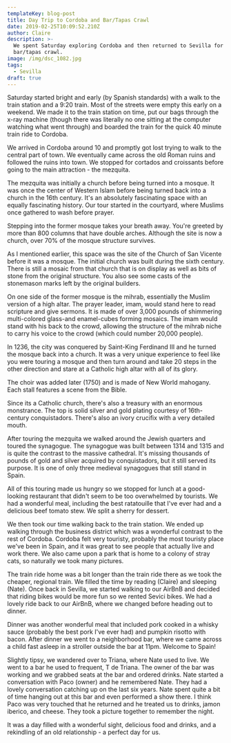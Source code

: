 ```yaml
---
templateKey: blog-post
title: Day Trip to Cordoba and Bar/Tapas Crawl
date: 2019-02-25T10:09:52.210Z
author: Claire
description: >-
  We spent Saturday exploring Cordoba and then returned to Sevilla for a
  bar/tapas crawl.
image: /img/dsc_1082.jpg
tags:
  - Sevilla
draft: true
---
```

Saturday started bright and early (by Spanish standards) with a walk to the train station and a 9:20 train.  Most of the streets were empty this early on a weekend.  We made it to the train station on time, put our bags through the x-ray machine (though there was literally no one sitting at the computer watching what went through) and boarded the train for the quick 40 minute train ride to Cordoba.

We arrived in Cordoba around 10 and promptly got lost trying to walk to the central part of town.  We eventually came across the old Roman ruins and followed the ruins into town.  We stopped for cortados and croissants before going to the main attraction - the mezquita.

The mezquita was initially a church before being turned into a mosque.  It was once the center of Western Islam before being turned back into a church in the 16th century.  It's an absolutely fascinating space with an equally fascinating history.  Our tour started in the courtyard, where Muslims once gathered to wash before prayer.

Stepping into the former mosque takes your breath away.  You're greeted by more than 800 columns that have double arches.  Although the site is now a church, over 70% of the mosque structure survives.

As I mentioned earlier, this space was the site of the Church of San Vicente before it was a mosque.  The initial church was built during the sixth century.  There is still a mosaic from that church that is on display as well as bits of stone from the original structure.  You also see some casts of the stonemason marks left by the original builders.

On one side of the former mosque is the mihrab, essentially the Muslim version of a high altar.  The prayer leader, imam, would stand here to read scripture and give sermons.  It is made of over 3,000 pounds of shimmering multi-colored glass-and enamel-cubes forming mosaics.  The imam would stand with his back to the crowd, allowing the structure of the mihrab niche to carry his voice to the crowd (which could number 20,000 people).

In 1236, the city was conquered by Saint-King Ferdinand III and he turned the mosque back into a church.  It was a very unique experience to feel like you were touring a mosque and then turn around and take 20 steps in the other direction and stare at a Catholic high altar with all of its glory.

The choir was added later (1750) and is made of New World mahogany.  Each stall features a scene from the Bible.

Since its a Catholic church, there's also a treasury with an enormous monstrance.  The top is solid silver and gold plating courtesy of 16th-century conquistadors.  There's also an ivory crucifix with a very detailed mouth.

After touring the mezquita we walked around the Jewish quarters and toured the synagogue.  The synagogue was built between 1314 and 1315 and is quite the contrast to the massive cathedral.  It's missing thousands of pounds of gold and silver acquired by conquistadors, but it still served its purpose.  It is one of only three medieval synagogues that still stand in Spain.

All of this touring made us hungry so we stopped for lunch at a good-looking restaurant that didn't seem to be too overwhelmed by tourists.  We had a wonderful meal, including the best ratatouille that I've ever had and a delicious beef tomato stew.  We split a sherry for dessert.

We then took our time walking back to the train station.  We ended up walking through the business district which was a wonderful contrast to the rest of Cordoba.  Cordoba felt very touristy, probably the most touristy place we've been in Spain, and it was great to see people that actually live and work there.  We also came upon a park that is home to a colony of stray cats, so naturally we took many pictures.  

The train ride home was a bit longer than the train ride there as we took the cheaper, regional train.  We filled the time by reading (Claire) and sleeping (Nate).  Once back in Sevilla, we started walking to our AirBnB and decided that riding bikes would be more fun so we rented Sevici bikes.  We had a lovely ride back to our AirBnB, where we changed before heading out to dinner.

Dinner was another wonderful meal that included pork cooked in a whisky sauce (probably the best pork I've ever had) and pumpkin risotto with bacon.  After dinner we went to a neighborhood bar, where we came across a child fast asleep in a stroller outside the bar at 11pm.  Welcome to Spain!

Slightly tipsy, we wandered over to Triana, where Nate used to live.  We went to a bar he used to frequent, T de Triana.  The owner of the bar was working and we grabbed seats at the bar and ordered drinks.  Nate started a conversation with Paco (owner) and he remembered Nate.  They had a lovely conversation catching up on the last six years.  Nate spent quite a bit of time hanging out at this bar and even performed a show there.  I think Paco was very touched that he returned and he treated us to drinks, jamon iberico, and cheese.  They took a picture together to remember the night.

It was a day filled with a wonderful sight, delicious food and drinks, and a rekindling of an old relationship - a perfect day for us.
